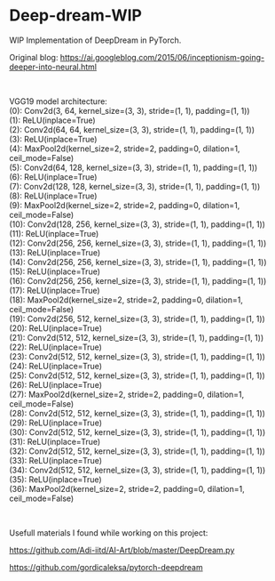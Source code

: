 # Deep-dream-WIP

WIP Implementation of DeepDream in PyTorch.

Original blog: https://ai.googleblog.com/2015/06/inceptionism-going-deeper-into-neural.html

<br>

VGG19 model architecture: \
  (0): Conv2d(3, 64, kernel_size=(3, 3), stride=(1, 1), padding=(1, 1)) \
  (1): ReLU(inplace=True) \
  (2): Conv2d(64, 64, kernel_size=(3, 3), stride=(1, 1), padding=(1, 1)) \
  (3): ReLU(inplace=True) \
  (4): MaxPool2d(kernel_size=2, stride=2, padding=0, dilation=1, ceil_mode=False) \
  (5): Conv2d(64, 128, kernel_size=(3, 3), stride=(1, 1), padding=(1, 1)) \
  (6): ReLU(inplace=True) \
  (7): Conv2d(128, 128, kernel_size=(3, 3), stride=(1, 1), padding=(1, 1)) \
  (8): ReLU(inplace=True) \
  (9): MaxPool2d(kernel_size=2, stride=2, padding=0, dilation=1, ceil_mode=False) \
  (10): Conv2d(128, 256, kernel_size=(3, 3), stride=(1, 1), padding=(1, 1)) \
  (11): ReLU(inplace=True) \
  (12): Conv2d(256, 256, kernel_size=(3, 3), stride=(1, 1), padding=(1, 1)) \
  (13): ReLU(inplace=True) \
  (14): Conv2d(256, 256, kernel_size=(3, 3), stride=(1, 1), padding=(1, 1)) \
  (15): ReLU(inplace=True) \
  (16): Conv2d(256, 256, kernel_size=(3, 3), stride=(1, 1), padding=(1, 1)) \
  (17): ReLU(inplace=True) \
  (18): MaxPool2d(kernel_size=2, stride=2, padding=0, dilation=1, ceil_mode=False) \
  (19): Conv2d(256, 512, kernel_size=(3, 3), stride=(1, 1), padding=(1, 1)) \
  (20): ReLU(inplace=True) \
  (21): Conv2d(512, 512, kernel_size=(3, 3), stride=(1, 1), padding=(1, 1)) \
  (22): ReLU(inplace=True) \
  (23): Conv2d(512, 512, kernel_size=(3, 3), stride=(1, 1), padding=(1, 1)) \
  (24): ReLU(inplace=True) \
  (25): Conv2d(512, 512, kernel_size=(3, 3), stride=(1, 1), padding=(1, 1)) \
  (26): ReLU(inplace=True) \
  (27): MaxPool2d(kernel_size=2, stride=2, padding=0, dilation=1, ceil_mode=False) \
  (28): Conv2d(512, 512, kernel_size=(3, 3), stride=(1, 1), padding=(1, 1)) \
  (29): ReLU(inplace=True) \
  (30): Conv2d(512, 512, kernel_size=(3, 3), stride=(1, 1), padding=(1, 1)) \
  (31): ReLU(inplace=True) \
  (32): Conv2d(512, 512, kernel_size=(3, 3), stride=(1, 1), padding=(1, 1)) \
  (33): ReLU(inplace=True) \
  (34): Conv2d(512, 512, kernel_size=(3, 3), stride=(1, 1), padding=(1, 1)) \
  (35): ReLU(inplace=True) \
  (36): MaxPool2d(kernel_size=2, stride=2, padding=0, dilation=1, ceil_mode=False) 



<br>

Usefull materials I found while working on this project:

https://github.com/Adi-iitd/AI-Art/blob/master/DeepDream.py

https://github.com/gordicaleksa/pytorch-deepdream
